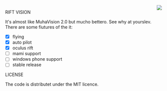 <img src="http://static.iconsplace.com/icons/preview/orange/approval-256.png" align="right">

RIFT VISION

It's almost like MuhaVision 2.0 but mucho bettero. See why at yourslev. There are some fiutures of the it:

- [x] flying
- [x] auto pilot
- [x] oculus rift
- [ ] mami support
- [ ] windows phone support
- [ ] stable release

LICENSE

The code is distributet under the MIT licence.
